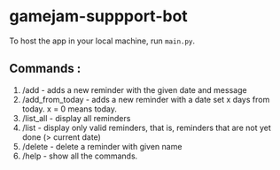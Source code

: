 # gamejam-suppport-bot

To host the app in your local machine, run `main.py`.

## Commands :
1. /add - adds a new reminder with the given date and message
2. /add_from_today - adds a new reminder with a date set x days from today. x = 0 means today.
3. /list_all - display all reminders
4. /list - display only valid reminders, that is, reminders that are not yet done (> current date)
5. /delete - delete a reminder with given name
6. /help - show all the commands.